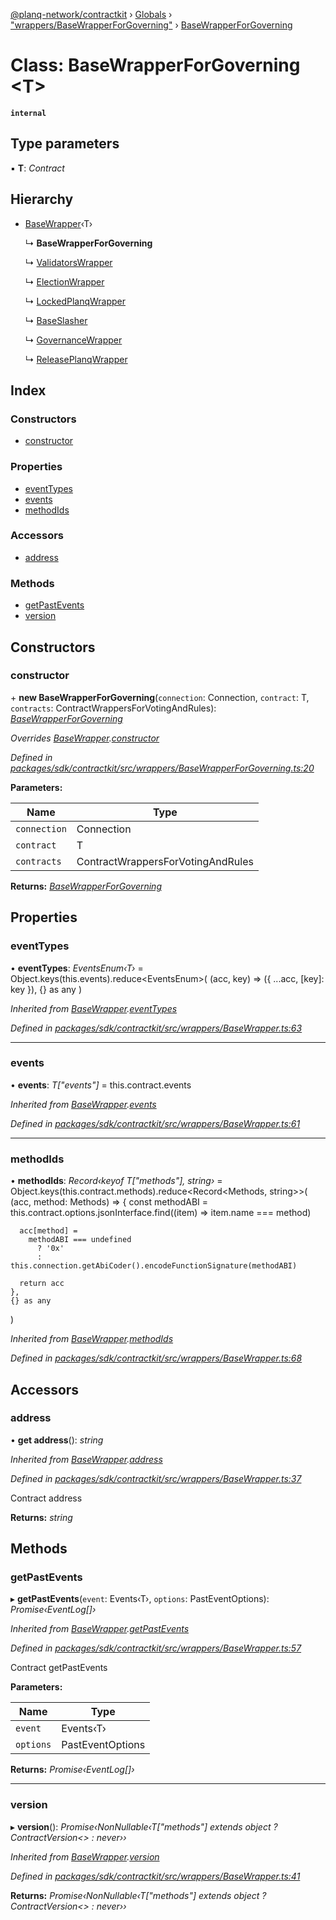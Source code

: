 [@planq-network/contractkit](../README.md) › [Globals](../globals.md) › ["wrappers/BaseWrapperForGoverning"](../modules/_wrappers_basewrapperforgoverning_.md) › [BaseWrapperForGoverning](_wrappers_basewrapperforgoverning_.basewrapperforgoverning.md)

# Class: BaseWrapperForGoverning <**T**>

**`internal`** 

## Type parameters

▪ **T**: *Contract*

## Hierarchy

* [BaseWrapper](_wrappers_basewrapper_.basewrapper.md)‹T›

  ↳ **BaseWrapperForGoverning**

  ↳ [ValidatorsWrapper](_wrappers_validators_.validatorswrapper.md)

  ↳ [ElectionWrapper](_wrappers_election_.electionwrapper.md)

  ↳ [LockedPlanqWrapper](_wrappers_lockedplanq_.lockedplanqwrapper.md)

  ↳ [BaseSlasher](_wrappers_baseslasher_.baseslasher.md)

  ↳ [GovernanceWrapper](_wrappers_governance_.governancewrapper.md)

  ↳ [ReleasePlanqWrapper](_wrappers_releaseplanq_.releaseplanqwrapper.md)

## Index

### Constructors

* [constructor](_wrappers_basewrapperforgoverning_.basewrapperforgoverning.md#constructor)

### Properties

* [eventTypes](_wrappers_basewrapperforgoverning_.basewrapperforgoverning.md#eventtypes)
* [events](_wrappers_basewrapperforgoverning_.basewrapperforgoverning.md#events)
* [methodIds](_wrappers_basewrapperforgoverning_.basewrapperforgoverning.md#methodids)

### Accessors

* [address](_wrappers_basewrapperforgoverning_.basewrapperforgoverning.md#address)

### Methods

* [getPastEvents](_wrappers_basewrapperforgoverning_.basewrapperforgoverning.md#getpastevents)
* [version](_wrappers_basewrapperforgoverning_.basewrapperforgoverning.md#version)

## Constructors

###  constructor

\+ **new BaseWrapperForGoverning**(`connection`: Connection, `contract`: T, `contracts`: ContractWrappersForVotingAndRules): *[BaseWrapperForGoverning](_wrappers_basewrapperforgoverning_.basewrapperforgoverning.md)*

*Overrides [BaseWrapper](_wrappers_basewrapper_.basewrapper.md).[constructor](_wrappers_basewrapper_.basewrapper.md#constructor)*

*Defined in [packages/sdk/contractkit/src/wrappers/BaseWrapperForGoverning.ts:20](https://github.com/planq-network/planq-sdk/blob/master/packages/sdk/contractkit/src/wrappers/BaseWrapperForGoverning.ts#L20)*

**Parameters:**

Name | Type |
------ | ------ |
`connection` | Connection |
`contract` | T |
`contracts` | ContractWrappersForVotingAndRules |

**Returns:** *[BaseWrapperForGoverning](_wrappers_basewrapperforgoverning_.basewrapperforgoverning.md)*

## Properties

###  eventTypes

• **eventTypes**: *EventsEnum‹T›* = Object.keys(this.events).reduce<EventsEnum<T>>(
    (acc, key) => ({ ...acc, [key]: key }),
    {} as any
  )

*Inherited from [BaseWrapper](_wrappers_basewrapper_.basewrapper.md).[eventTypes](_wrappers_basewrapper_.basewrapper.md#eventtypes)*

*Defined in [packages/sdk/contractkit/src/wrappers/BaseWrapper.ts:63](https://github.com/planq-network/planq-sdk/blob/master/packages/sdk/contractkit/src/wrappers/BaseWrapper.ts#L63)*

___

###  events

• **events**: *T["events"]* = this.contract.events

*Inherited from [BaseWrapper](_wrappers_basewrapper_.basewrapper.md).[events](_wrappers_basewrapper_.basewrapper.md#events)*

*Defined in [packages/sdk/contractkit/src/wrappers/BaseWrapper.ts:61](https://github.com/planq-network/planq-sdk/blob/master/packages/sdk/contractkit/src/wrappers/BaseWrapper.ts#L61)*

___

###  methodIds

• **methodIds**: *Record‹keyof T["methods"], string›* = Object.keys(this.contract.methods).reduce<Record<Methods<T>, string>>(
    (acc, method: Methods<T>) => {
      const methodABI = this.contract.options.jsonInterface.find((item) => item.name === method)

      acc[method] =
        methodABI === undefined
          ? '0x'
          : this.connection.getAbiCoder().encodeFunctionSignature(methodABI)

      return acc
    },
    {} as any
  )

*Inherited from [BaseWrapper](_wrappers_basewrapper_.basewrapper.md).[methodIds](_wrappers_basewrapper_.basewrapper.md#methodids)*

*Defined in [packages/sdk/contractkit/src/wrappers/BaseWrapper.ts:68](https://github.com/planq-network/planq-sdk/blob/master/packages/sdk/contractkit/src/wrappers/BaseWrapper.ts#L68)*

## Accessors

###  address

• **get address**(): *string*

*Inherited from [BaseWrapper](_wrappers_basewrapper_.basewrapper.md).[address](_wrappers_basewrapper_.basewrapper.md#address)*

*Defined in [packages/sdk/contractkit/src/wrappers/BaseWrapper.ts:37](https://github.com/planq-network/planq-sdk/blob/master/packages/sdk/contractkit/src/wrappers/BaseWrapper.ts#L37)*

Contract address

**Returns:** *string*

## Methods

###  getPastEvents

▸ **getPastEvents**(`event`: Events‹T›, `options`: PastEventOptions): *Promise‹EventLog[]›*

*Inherited from [BaseWrapper](_wrappers_basewrapper_.basewrapper.md).[getPastEvents](_wrappers_basewrapper_.basewrapper.md#getpastevents)*

*Defined in [packages/sdk/contractkit/src/wrappers/BaseWrapper.ts:57](https://github.com/planq-network/planq-sdk/blob/master/packages/sdk/contractkit/src/wrappers/BaseWrapper.ts#L57)*

Contract getPastEvents

**Parameters:**

Name | Type |
------ | ------ |
`event` | Events‹T› |
`options` | PastEventOptions |

**Returns:** *Promise‹EventLog[]›*

___

###  version

▸ **version**(): *Promise‹NonNullable‹T["methods"] extends object ? ContractVersion<> : never››*

*Inherited from [BaseWrapper](_wrappers_basewrapper_.basewrapper.md).[version](_wrappers_basewrapper_.basewrapper.md#version)*

*Defined in [packages/sdk/contractkit/src/wrappers/BaseWrapper.ts:41](https://github.com/planq-network/planq-sdk/blob/master/packages/sdk/contractkit/src/wrappers/BaseWrapper.ts#L41)*

**Returns:** *Promise‹NonNullable‹T["methods"] extends object ? ContractVersion<> : never››*
